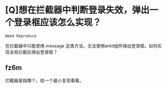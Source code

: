 # [Q]想在拦截器中判断登录失效，弹出一个登录框应该怎么实现？

`Need Reproduce`

在拦截器中只能使用 message 这类方法，无法使用antd组件弹出登录框。如何实现全局拦截后弹出登录框？

## fz6m

拦截器是指哪个，给一个最小复现看看。
